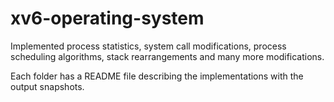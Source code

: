 # xv6-operating-system

Implemented process statistics, system call modifications, process scheduling algorithms, stack rearrangements and many more modifications.

Each folder has a README file describing the implementations with the output snapshots. 
